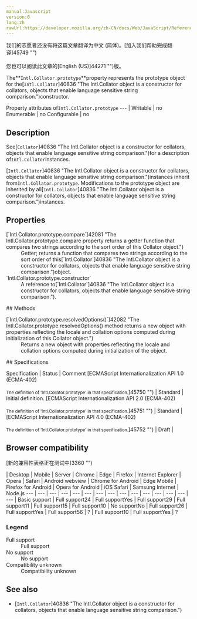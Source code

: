 ```yaml
---
manual:Javascript
version:0
lang:zh
rawUrl:https://developer.mozilla.org/zh-CN/docs/Web/JavaScript/Reference/Global_Objects/Collator/prototype
---
```




<bdi>我们的志愿者还没有将这篇文章翻译为<bdi>中文 (简体)</bdi>。[加入我们帮助完成翻译]45749 "")<br></br>您也可以阅读此文章的[English (US)]44271 "")版。</bdi>






The**`Intl.Collator.prototype`**property represents the prototype object for the[`Intl.Collator`]40836 "The Intl.Collator object is a constructor for collators, objects that enable language sensitive string comparison.")constructor.


Property attributes of`Intl.Collator.prototype` 
 ---  | 
Writable | no 
Enumerable | no 
Configurable | no 



## Description<a name="Description"></a>


See[`Collator`]40836 "The Intl.Collator object is a constructor for collators, objects that enable language sensitive string comparison.")for a description of`Intl.Collator`instances.



[`Intl.Collator`]40836 "The Intl.Collator object is a constructor for collators, objects that enable language sensitive string comparison.")instances inherit from`Intl.Collator.prototype`. Modifications to the prototype object are inherited by all[`Intl.Collator`]40836 "The Intl.Collator object is a constructor for collators, objects that enable language sensitive string comparison.")instances.


## Properties<a name="Properties"></a>
<dl><dt id=''>[`Intl.Collator.prototype.compare`]42081 "The Intl.Collator.prototype.compare property returns a getter function that compares two strings according to the sort order of this Collator object.")</dt><dd>Getter; returns a function that compares two strings according to the sort order of this[`Intl.Collator`]40836 "The Intl.Collator object is a constructor for collators, objects that enable language sensitive string comparison.")object.</dd><dt id=''>`Intl.Collator.prototype.constructor`</dt><dd>A reference to[`Intl.Collator`]40836 "The Intl.Collator object is a constructor for collators, objects that enable language sensitive string comparison.").</dd></dl>
## Methods<a name="Methods"></a>
<dl><dt id=''>[`Intl.Collator.prototype.resolvedOptions()`]42082 "The Intl.Collator.prototype.resolvedOptions() method returns a new object with properties reflecting the locale and collation options computed during initialization of this Collator object.")</dt><dd>Returns a new object with properties reflecting the locale and collation options computed during initialization of the object.</dd></dl>
## Specifications<a name="Specifications"></a>

Specification | Status | Comment 
[ECMAScript Internationalization API 1.0 (ECMA-402)<br></br><small>The definition of &#39;Intl.Collator.prototype&#39; in that specification.</small>]45750 "") | Standard | Initial definition. 
[ECMAScript Internationalization API 2.0 (ECMA-402)<br></br><small>The definition of &#39;Intl.Collator.prototype&#39; in that specification.</small>]45751 "") | Standard |  
[ECMAScript Internationalization API 4.0 (ECMA-402)<br></br><small>The definition of &#39;Intl.Collator.prototype&#39; in that specification.</small>]45752 "") | Draft |  


## Browser compatibility<a name="Browser_compatibility"></a>
[新的兼容性表格正在测试中<i></i>]3360 "")

 | <abbr>Desktop<i></i></abbr> | <abbr>Mobile<i></i></abbr> | <abbr>Server<i></i></abbr> 
 | <abbr>Chrome<i></i></abbr> | <abbr>Edge<i></i></abbr> | <abbr>Firefox<i></i></abbr> | <abbr>Internet Explorer<i></i></abbr> | <abbr>Opera<i></i></abbr> | <abbr>Safari<i></i></abbr> | <abbr>Android webview<i></i></abbr> | <abbr>Chrome for Android<i></i></abbr> | <abbr>Edge Mobile<i></i></abbr> | <abbr>Firefox for Android<i></i></abbr> | <abbr>Opera for Android<i></i></abbr> | <abbr>iOS Safari<i></i></abbr> | <abbr>Samsung Internet<i></i></abbr> | <abbr>Node.js<i></i></abbr> 
 ---  |  ---  |  ---  |  ---  |  ---  |  ---  |  ---  |  ---  |  ---  |  ---  |  ---  |  ---  |  ---  |  ---  |  ---  | 
Basic support | <abbr>Full support</abbr>24 | <abbr>Full support</abbr>Yes | <abbr>Full support</abbr>29 | <abbr>Full support</abbr>11 | <abbr>Full support</abbr>15 | <abbr>Full support</abbr>10 | <abbr>No support</abbr>No | <abbr>Full support</abbr>26 | <abbr>Full support</abbr>Yes | <abbr>Full support</abbr>56 | <abbr>?</abbr> | <abbr>Full support</abbr>10 | <abbr>Full support</abbr>Yes | <abbr>?</abbr> 


### Legend<a name="Legend"></a>
<dl><dt id=''><abbr>Full support</abbr></dt><dd>Full support</dd><dt id=''><abbr>No support</abbr></dt><dd>No support</dd><dt id=''><abbr>Compatibility unknown</abbr></dt><dd>Compatibility unknown</dd></dl>


## See also<a name="See_also"></a>

* [`Intl.Collator`]40836 "The Intl.Collator object is a constructor for collators, objects that enable language sensitive string comparison.")



